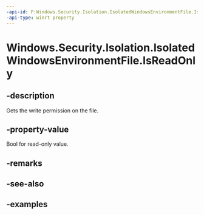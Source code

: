 ```yaml
---
-api-id: P:Windows.Security.Isolation.IsolatedWindowsEnvironmentFile.IsReadOnly
-api-type: winrt property
---
```


# Windows.Security.Isolation.IsolatedWindowsEnvironmentFile.IsReadOnly

<!--
public bool IsReadOnly { get; }
-->


## -description
Gets the write permission on the file.
## -property-value
Bool for read-only value.
## -remarks

## -see-also

## -examples


